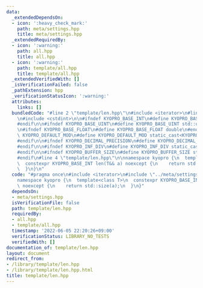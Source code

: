 ```yaml
---
data:
  _extendedDependsOn:
  - icon: ':heavy_check_mark:'
    path: meta/settings.hpp
    title: meta/settings.hpp
  _extendedRequiredBy:
  - icon: ':warning:'
    path: all.hpp
    title: all.hpp
  - icon: ':warning:'
    path: template/all.hpp
    title: template/all.hpp
  _extendedVerifiedWith: []
  _isVerificationFailed: false
  _pathExtension: hpp
  _verificationStatusIcon: ':warning:'
  attributes:
    links: []
  bundledCode: "#line 2 \"template/len.hpp\"\n#include <iterator>\n#line 2 \"meta/settings.hpp\"\
    \n#include <cstdint>\n\n#ifndef KYOPRO_BASE_INT\n#define KYOPRO_BASE_INT std::int64_t\n\
    #endif\n\n#ifndef KYOPRO_BASE_UINT\n#define KYOPRO_BASE_UINT std::uint64_t\n#endif\n\
    \n#ifndef KYOPRO_BASE_FLOAT\n#define KYOPRO_BASE_FLOAT double\n#endif\n\n#ifndef\
    \ KYOPRO_DEFAULT_MOD\n#define KYOPRO_DEFAULT_MOD static_cast<KYOPRO_BASE_UINT>(998244353)\n\
    #endif\n\n#ifndef KYOPRO_DECIMAL_PRECISION\n#define KYOPRO_DECIMAL_PRECISION static_cast<KYOPRO_BASE_UINT>(12)\n\
    #endif\n\n#ifndef KYOPRO_INF_DIV\n#define KYOPRO_INF_DIV static_cast<KYOPRO_BASE_UINT>(3)\n\
    #endif\n\n#ifndef KYOPRO_BUFFER_SIZE\n#define KYOPRO_BUFFER_SIZE static_cast<KYOPRO_BASE_UINT>(2048)\n\
    #endif\n#line 4 \"template/len.hpp\"\n\nnamespace kyopro {\n  template<class T>\n\
    \  constexpr KYOPRO_BASE_INT len(T&& a) noexcept {\n    return std::size(a);\n\
    \  }\n}\n"
  code: "#pragma once\n#include <iterator>\n#include \"../meta/settings.hpp\"\n\n\
    namespace kyopro {\n  template<class T>\n  constexpr KYOPRO_BASE_INT len(T&& a)\
    \ noexcept {\n    return std::size(a);\n  }\n}"
  dependsOn:
  - meta/settings.hpp
  isVerificationFile: false
  path: template/len.hpp
  requiredBy:
  - all.hpp
  - template/all.hpp
  timestamp: '2022-06-05 22:20:26+09:00'
  verificationStatus: LIBRARY_NO_TESTS
  verifiedWith: []
documentation_of: template/len.hpp
layout: document
redirect_from:
- /library/template/len.hpp
- /library/template/len.hpp.html
title: template/len.hpp
---
```


